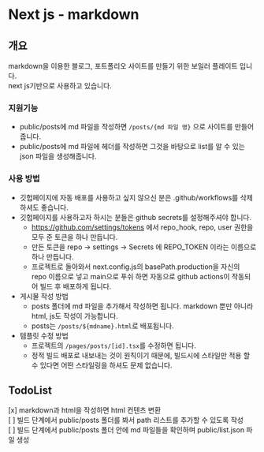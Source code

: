 # Next js - markdown

## 개요
markdown을 이용한 블로그, 포트폴리오 사이트를 만들기 위한 보일러 플레이트 입니다.  
next js기반으로 사용하고 있습니다.

### 지원기능
- public/posts에 md 파일을 작성하면 ```/posts/{md 파일 명}``` 으로 사이트를 만들어 줍니다.
- public/posts에 md 파일에 헤더를 작성하면 그것을 바탕으로 list를 알 수 있는 json 파일을 생성해줍니다.

### 사용 방법
- 깃헙페이지에 자동 배포를 사용하고 싶지 않으신 분은 .github/workflows를 삭제하셔도 좋습니다.
- 깃헙페이지를 사용하고자 하시는 분들은 github secrets를 설정해주셔야 합니다.
  - https://github.com/settings/tokens 에서 repo_hook, repo, user 권한을 모두 준 토큰을 하나 만듭니다.
  - 만든 토큰을 repo -> settings -> Secrets 에 REPO_TOKEN 이라는 이름으로 하나 만듭니다.
  - 프로젝트로 돌아와서 next.config.js의 basePath.production을 자신의 repo 이름으로 넣고 main으로 푸쉬 하면 자동으로 github actions이 작동되어 빌드 후 배포하게 됩니다. 
- 게시물 작성 방법
  - posts 폴더에 md 파일을 추가해서 작성하면 됩니다. markdown 뿐만 아니라 html, js도 작성이 가능합니다.
  - posts는 ```/posts/${mdname}.html```로 배포됩니다.
- 템플릿 수정 방법
  - 프로젝트의 ```/pages/posts/[id].tsx```를 수정하면 됩니다. 
  - 정적 빌드 배포로 내보내는 것이 원칙이기 때문에, 빌드시에 스타일만 적용 할 수 있다면 어떤 스타일링을 하셔도 문제 없습니다.

## TodoList
[x] markdown과 html을 작성하면 html 컨텐츠 변환  
[ ] 빌드 단계에서 public/posts 폴더를 봐서 path 리스트를 추가할 수 있도록 작성  
[ ] 빌드 단계에서 public/posts 폴더 안에 md 파일들을 확인하며 public/list.json 파일 생성  
